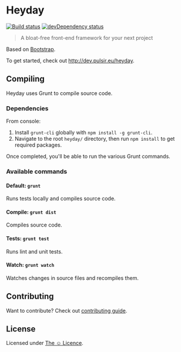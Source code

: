 # Heyday

[![Build status](https://travis-ci.org/pulsir/heyday.png?branch=master)](https://travis-ci.org/pulsir/heyday)
[![devDependency status](https://david-dm.org/pulsir/heyday/dev-status.png?theme=shields.io)](https://david-dm.org/pulsir/heyday#info=devDependencies)

> A bloat-free front-end framework for your next project

Based on [Bootstrap](https://github.com/twbs/bootstrap).

To get started, check out <http://dev.pulsir.eu/heyday>.

## Compiling

Heyday uses Grunt to compile source code.

### Dependencies

From console:

1. Install `grunt-cli` globally with `npm install -g grunt-cli`.
2. Navigate to the root `heyday/` directory, then run `npm install` to get
required packages.

Once completed, you'll be able to run the various Grunt commands.

### Available commands

#### Default: `grunt`

Runs tests locally and compiles source code.

#### Compile: `grunt dist`

Compiles source code.

#### Tests: `grunt test`

Runs lint and unit tests.

#### Watch: `grunt watch`

Watches changes in source files and recompiles them.

## Contributing

Want to contribute? Check out
[contributing guide](http://docs.pulsir.eu/articles/contributing).

## License

Licensed under [The &#9786; Licence](http://docs.pulsir.eu/articles/license).

